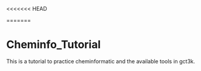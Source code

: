 <<<<<<< HEAD

=======
# Cheminfo_Tutorial
This is a tutorial to practice cheminformatic and the available tools in gct3k.

